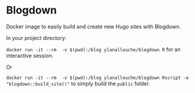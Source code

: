 # Blogdown

Docker image to easily build and create new Hugo sites with Blogdown.

In your project directory:

`docker run -it --rm  -v $(pwd):/blog ylanallouche/blogdown R` for an interactive session.

Or  

`docker run -it --rm  -v $(pwd):/blog ylanallouche/blogdown Rscript -e "blogdown::build_site()"` to simply build the `public` folder. 
